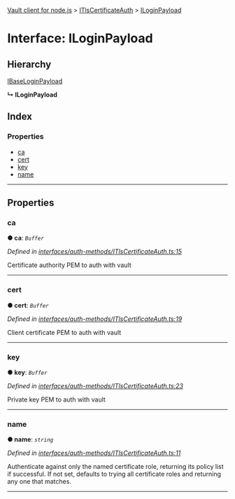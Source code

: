[Vault client for node.js](../README.md) > [ITlsCertificateAuth](../modules/itlscertificateauth.md) > [ILoginPayload](../interfaces/itlscertificateauth.iloginpayload.md)

# Interface: ILoginPayload

## Hierarchy

 [IBaseLoginPayload](ibaseloginpayload.md)

**↳ ILoginPayload**

## Index

### Properties

* [ca](itlscertificateauth.iloginpayload.md#ca)
* [cert](itlscertificateauth.iloginpayload.md#cert)
* [key](itlscertificateauth.iloginpayload.md#key)
* [name](itlscertificateauth.iloginpayload.md#name)

---

## Properties

<a id="ca"></a>

###  ca

**● ca**: *`Buffer`*

*Defined in [interfaces/auth-methods/ITlsCertificateAuth.ts:15](https://github.com/theogravity/vault-client/blob/38077d0/src/interfaces/auth-methods/ITlsCertificateAuth.ts#L15)*

Certificate authority PEM to auth with vault

___
<a id="cert"></a>

###  cert

**● cert**: *`Buffer`*

*Defined in [interfaces/auth-methods/ITlsCertificateAuth.ts:19](https://github.com/theogravity/vault-client/blob/38077d0/src/interfaces/auth-methods/ITlsCertificateAuth.ts#L19)*

Client certificate PEM to auth with vault

___
<a id="key"></a>

###  key

**● key**: *`Buffer`*

*Defined in [interfaces/auth-methods/ITlsCertificateAuth.ts:23](https://github.com/theogravity/vault-client/blob/38077d0/src/interfaces/auth-methods/ITlsCertificateAuth.ts#L23)*

Private key PEM to auth with vault

___
<a id="name"></a>

###  name

**● name**: *`string`*

*Defined in [interfaces/auth-methods/ITlsCertificateAuth.ts:11](https://github.com/theogravity/vault-client/blob/38077d0/src/interfaces/auth-methods/ITlsCertificateAuth.ts#L11)*

Authenticate against only the named certificate role, returning its policy list if successful. If not set, defaults to trying all certificate roles and returning any one that matches.

___

